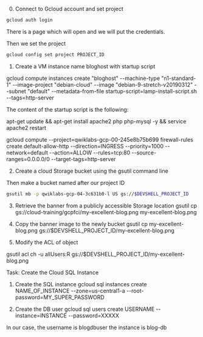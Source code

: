 0. Connect to Gcloud account and set project

```bash
gcloud auth login
```

There is a page which will open and we will put the credentials.

Then we set the project

```bash
gcloud config set project PROJECT_ID
```

1. Create a VM instance name bloghost with startup script

gcloud compute instances create "bloghost" --machine-type "n1-standard-1" --image-project "debian-cloud" --image "debian-9-stretch-v20190312" --subnet "default" --metadata-from-file startup-script=lamp-install-script.sh --tags=http-server

The content of the startup script is the following:

apt-get update &&
apt-get install apache2 php php-mysql -y &&
service apache2 restart

gcloud compute --project=qwiklabs-gcp-00-245e8b75b699 firewall-rules create default-allow-http --direction=INGRESS --priority=1000 --network=default --action=ALLOW --rules=tcp:80 --source-ranges=0.0.0.0/0 --target-tags=http-server


2. Create a cloud Storage bucket using the gsutil command line

Then make a bucket named after our project ID

```bash
gsutil mb -p qwiklabs-gcp-04-3c631b0-l US gs://$DEVSHELL_PROJECT_ID
```

3. Retrieve the banner from a publicly accessible Storage location
gsutil cp gs://cloud-training/gcpfci/my-excellent-blog.png my-excellent-blog.png

4. Copy the banner image to the newly bucket
gsutil cp my-excellent-blog.png gs://$DEVSHELL_PROJECT_ID/my-excellent-blog.png

5. Modify the ACL of object

gsutil acl ch -u allUsers:R gs://$DEVSHELL_PROJECT_ID/my-excellent-blog.png


Task: Create the Cloud SQL Instance

1. Create the SQL instance
gcloud sql instances create NAME_OF_INSTANCE --zone=us-central1-a --root-password=MY_SUPER_PASSWORD

2. Create the DB user
gcloud sql users create USERNAME --instance=INSTANCE --password=XXXXX

In our case, the username is blogdbuser
the instance is blog-db
